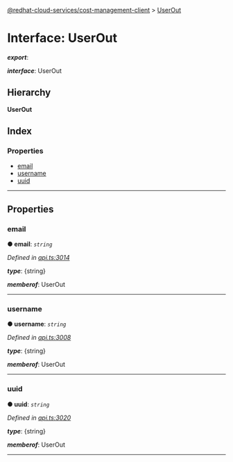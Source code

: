 [@redhat-cloud-services/cost-management-client](../README.md) > [UserOut](../interfaces/userout.md)

# Interface: UserOut

*__export__*: 

*__interface__*: UserOut

## Hierarchy

**UserOut**

## Index

### Properties

* [email](userout.md#email)
* [username](userout.md#username)
* [uuid](userout.md#uuid)

---

## Properties

<a id="email"></a>

###  email

**● email**: *`string`*

*Defined in [api.ts:3014](https://github.com/RedHatInsights/javascript-clients/blob/master/packages/cost-management/api.ts#L3014)*

*__type__*: {string}

*__memberof__*: UserOut

___
<a id="username"></a>

###  username

**● username**: *`string`*

*Defined in [api.ts:3008](https://github.com/RedHatInsights/javascript-clients/blob/master/packages/cost-management/api.ts#L3008)*

*__type__*: {string}

*__memberof__*: UserOut

___
<a id="uuid"></a>

###  uuid

**● uuid**: *`string`*

*Defined in [api.ts:3020](https://github.com/RedHatInsights/javascript-clients/blob/master/packages/cost-management/api.ts#L3020)*

*__type__*: {string}

*__memberof__*: UserOut

___

